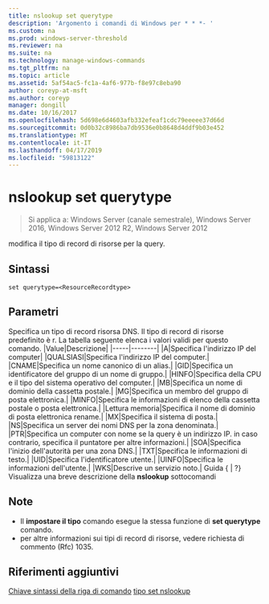 ```yaml
---
title: nslookup set querytype
description: 'Argomento i comandi di Windows per * * *- '
ms.custom: na
ms.prod: windows-server-threshold
ms.reviewer: na
ms.suite: na
ms.technology: manage-windows-commands
ms.tgt_pltfrm: na
ms.topic: article
ms.assetid: 5af54ac5-fc1a-4af6-977b-f8e97c8eba90
author: coreyp-at-msft
ms.author: coreyp
manager: dongill
ms.date: 10/16/2017
ms.openlocfilehash: 5d698e6d4603afb332efeaf1cdc79eeeee37d66d
ms.sourcegitcommit: 0d0b32c8986ba7db9536e0b8648d4ddf9b03e452
ms.translationtype: MT
ms.contentlocale: it-IT
ms.lasthandoff: 04/17/2019
ms.locfileid: "59813122"
---
```

# <a name="nslookup-set-querytype"></a>nslookup set querytype

>Si applica a: Windows Server (canale semestrale), Windows Server 2016, Windows Server 2012 R2, Windows Server 2012

modifica il tipo di record di risorse per la query.
## <a name="syntax"></a>Sintassi
```
set querytype=<ResourceRecordtype>
```
## <a name="parameters"></a>Parametri
<ResourceRecordtype> Specifica un tipo di record risorsa DNS. Il tipo di record di risorse predefinito è r. La tabella seguente elenca i valori validi per questo comando.
|Value|Descrizione|
|-----|--------|
|A|Specifica l'indirizzo IP del computer|
|QUALSIASI|Specifica l'indirizzo IP del computer.|
|CNAME|Specifica un nome canonico di un alias.|
|GID|Specifica un identificatore del gruppo di un nome di gruppo.|
|HINFO|Specifica della CPU e il tipo del sistema operativo del computer.|
|MB|Specifica un nome di dominio della cassetta postale.|
|MG|Specifica un membro del gruppo di posta elettronica.|
|MINFO|Specifica le informazioni di elenco della cassetta postale o posta elettronica.|
|Lettura memoria|Specifica il nome di dominio di posta elettronica rename.|
|MX|Specifica il sistema di posta.|
|NS|Specifica un server dei nomi DNS per la zona denominata.|
|PTR|Specifica un computer con nome se la query è un indirizzo IP. in caso contrario, specifica il puntatore per altre informazioni.|
|SOA|Specifica l'inizio dell'autorità per una zona DNS.|
|TXT|Specifica le informazioni di testo.|
|UID|Specifica l'identificatore utente.|
|UINFO|Specifica le informazioni dell'utente.|
|WKS|Descrive un servizio noto.|
Guida { | ?}
Visualizza una breve descrizione della **nslookup** sottocomandi
## <a name="remarks"></a>Note
-   Il **impostare il tipo** comando esegue la stessa funzione di **set querytype** comando.
-   per altre informazioni sui tipi di record di risorse, vedere richiesta di commento (Rfc) 1035.
## <a name="additional-references"></a>Riferimenti aggiuntivi
[Chiave sintassi della riga di comando](command-line-syntax-key.md)
[tipo set nslookup](nslookup-set-type.md)
